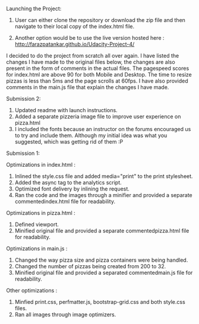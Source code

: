 Launching the Project:
1) User can either clone the repository or download the zip file and then navigate to their local copy of the index.html file.

2) Another option would be to use the live version hosted here : http://farazpatankar.github.io/Udacity-Project-4/

I decided to do the project from scratch all over again. I have listed the changes I have made to the original files below, the changes are also present in the form of comments in the actual files.
The pagespeed scores for index.html are above 90 for both Mobile and Desktop.
The time to resize pizzas is less than 5ms and the page scrolls at 60fps.
I have also provided comments in the main.js file that explain the changes I have made.

Submission 2:
1) Updated readme with launch instructions.
2) Added a separate pizzeria image file to improve user experience on pizza.html
3) I included the fonts because an instructor on the forums encouraged us to try and include them. Although my initial idea was what you suggested, which was getting rid of them :P

Submission 1:

Optimizations in index.html :
1) Inlined the style.css file and added media="print" to the print stylesheet.
2) Added the async tag to the analytics script.
3) Optimized font delivery by inlining the request.
4) Ran the code and the images through a minifier and provided a separate commentedindex.html file for readability.

Optimizations in pizza.html :
1) Defined viewport.
2) Minified original file and provided a separate commentedpizza.html file for readability.

Optimizations in main.js :
1) Changed the way pizza size and pizza containers were being handled.
2) Changed the number of pizzas being created from 200 to 32.
3) Minified original file and provided a separated commentedmain.js file for readability.

Other optimizations :
1) Minfied print.css, perfmatter.js, bootstrap-grid.css and both style.css files.
2) Ran all images through image optimizers.